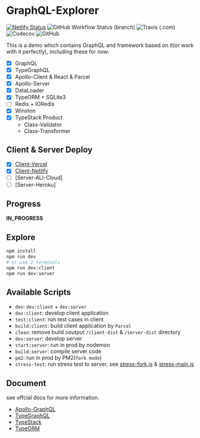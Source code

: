# GraphQL-Explorer

[![Netlify Status](https://api.netlify.com/api/v1/badges/9b1032ca-eb12-4cfd-bfad-52da4b8b5451/deploy-status)](https://app.netlify.com/sites/linbudu-graphql-explorer/deploys)
![GitHub Workflow Status (branch)](https://img.shields.io/github/workflow/status/linbudu599/GraphQL-Explorer/GraphQL-Explorer-Client/master?label=GitHub%20Actions%20Client)
![Travis (.com)](https://img.shields.io/travis/com/linbudu599/GraphQL-Explorer?label=travis%20client)
![Codecov](https://img.shields.io/codecov/c/github/linbudu599/GraphQL-Explorer)
![GitHub](https://img.shields.io/github/license/linbudu599/GraphQL-Explorer?color=deepgreen)

This is a demo which contains GraphQL and framework based on it(or work with it perfectly), including these for now:

- [x] GraphQL
- [x] TypeGraphQL
- [x] Apollo-Client & React & Parcel
- [x] Apollo-Server
- [x] DataLoader
- [x] TypeORM + SQLite3
- [ ] Redis + IORedis
- [x] Winston
- [x] TypeStack Product
  - Class-Validator
  - Class-Transformer

## Client & Server Deploy

- [x] [Client-Vercel](https://linbudu-graphql-explorer.vercel.app/)
- [x] [Client-Netlify](linbudu-graphql-explorer.netlify.app)
- [ ] [Server-ALI-Cloud]
- [ ] [Server-Heroku]

## Progress

**IN_PROGRESS**

## Explore

```bash
npm install
npm run dev
# or use 2 terminals
npm run dev:client
npm run dev:server
```

## Available Scripts

- `dev`: `dev:client` + `dev:server`
- `dev:client`: develop client application
- `test:client`: run test cases in client
- `build:client`: build client application by `Parcel`
- `clean`: remove build ooutput `/client-dist` & `/server-dist` directory
- `dev:server`: develop server
- `start:server`: run in prod by nodemon
- `build:server`: compile server code
- `pm2`: run in prod by PM2(`fork mode`)
- `stress-test`: run stress test to server, see [stress-fork.js](./pt-fork.js) & [stress-main.js](./st-main.js)

## Document

see offcial docs for more information.

- [Apollo-GraphQL](https://www.apollographql.com/docs/)
- [TypeGraphQL](https://typegraphql.com/)
- [TypeStack](https://github.com/typestack)
- [TypeORM](https://github.com/typeorm)
